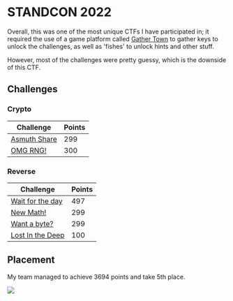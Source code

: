 # STANDCON 2022

Overall, this was one of the most unique CTFs I have participated in; it required the use of a game platform called [Gather Town](https://app.gather.town/app) to gather keys to unlock the challenges, as well as 'fishes' to unlock hints and other stuff.

However, most of the challenges were pretty guessy, which is the downside of this CTF.

## Challenges

### Crypto

| Challenge                                                                                                   | Points |
| ----------------------------------------------------------------------------------------------------------- | ------ |
| [Asmuth Share](https://github.com/YeoJongHan/CTF\_WriteUps/tree/main/STANDCON\_2022/Crypto/Asmuth%20Shares) | 299    |
| [OMG RNG!](https://github.com/YeoJongHan/CTF\_WriteUps/tree/main/STANDCON\_2022/Crypto/OMG%20RNG!)          | 300    |

### Reverse

| Challenge                                                                                                               | Points |
| ----------------------------------------------------------------------------------------------------------------------- | ------ |
| [Wait for the day](https://github.com/YeoJongHan/CTF\_WriteUps/tree/main/STANDCON\_2022/Reverse/Wait%20For%20The%20Day) | 497    |
| [New Math!](https://github.com/YeoJongHan/CTF\_WriteUps/tree/main/STANDCON\_2022/Reverse/New%20Math!)                   | 299    |
| [Want a byte?](https://github.com/YeoJongHan/CTF\_WriteUps/tree/main/STANDCON\_2022/Reverse/Want%20a%20byte%3F)         | 299    |
| [Lost In the Deep](https://github.com/YeoJongHan/CTF\_WriteUps/tree/main/STANDCON\_2022/Reverse/Lost%20In%20the%20Deep) | 100    |

## Placement

My team managed to achieve 3694 points and take 5th place.

![](https://user-images.githubusercontent.com/83258849/174520140-345f3b7f-2553-44ac-9435-76798f427dc1.png)
